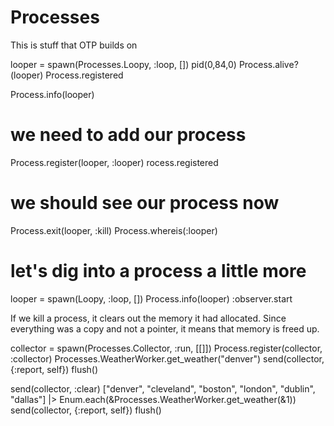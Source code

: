 # Processes
This is stuff that OTP builds on

looper = spawn(Processes.Loopy, :loop, [])
pid(0,84,0)
Process.alive?(looper)
Process.registered

Process.info(looper)

# we need to add our process
Process.register(looper, :looper)
rocess.registered
# we should see our process now

Process.exit(looper, :kill)
Process.whereis(:looper)

# let's dig into a process a little more
looper = spawn(Loopy, :loop, [])
Process.info(looper)
:observer.start


If we kill a process, it clears out the memory it had allocated. Since everything was a copy and not a pointer, it means that memory is freed up.


collector = spawn(Processes.Collector, :run, [[]])
Process.register(collector, :collector)
Processes.WeatherWorker.get_weather("denver")
send(collector, {:report, self})
flush()

send(collector, :clear)
["denver", "cleveland", "boston", "london", "dublin", "dallas"] |> Enum.each(&Processes.WeatherWorker.get_weather(&1))
send(collector, {:report, self})
flush()
